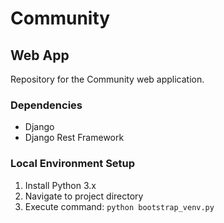# Community

## Web App

Repository for the Community web application.

### Dependencies
* Django
* Django Rest Framework

### Local Environment Setup
1. Install Python 3.x
2. Navigate to project directory
3. Execute command: `python bootstrap_venv.py`
